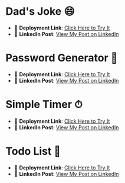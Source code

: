 # Dad's Joke 😄

- 🚀 **Deployment Link**: [Click Here to Try It](https://harmonious-cajeta-85a8ec.netlify.app/)  
- 🔗 **LinkedIn Post**: [View My Post on LinkedIn]([https://www.linkedin.com/posts/your-link](https://www.linkedin.com/posts/bhaskarradha13_javascript-webdevelopment-learningbydoing-activity-7379891087227699200-LwvV?utm_source=share&utm_medium=member_desktop&rcm=ACoAADv5ricBohmYsf8mYOcKZTx_0NO-nJAMmys))


# Password Generator 🔑

- 🚀 **Deployment Link**: [Click Here to Try It](https://stately-kitten-ce14a0.netlify.app/)  
- 🔗 **LinkedIn Post**: [View My Post on LinkedIn](https://www.linkedin.com/posts/your-link)

# Simple Timer  ⏱

- 🚀 **Deployment Link**: [Click Here to Try It](https://kaleidoscopic-taiyaki-8e0350.netlify.app/)  
- 🔗 **LinkedIn Post**: [View My Post on LinkedIn](https://www.linkedin.com/posts/your-link)

# Todo List  📝

- 🚀 **Deployment Link**: [Click Here to Try It](https://genuine-empanada-2e6b97.netlify.app/)  
- 🔗 **LinkedIn Post**: [View My Post on LinkedIn](https://www.linkedin.com/posts/your-link)
